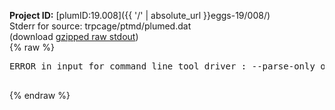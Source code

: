 **Project ID:** [plumID:19.008]({{ '/' | absolute_url }}eggs-19/008/)  
Stderr for source:  trpcage/ptmd/plumed.dat   
(download [gzipped raw stdout](plumed.dat.plumed.stdout.txt.gz))  
{% raw %}
<pre>
ERROR in input for command line tool driver : --parse-only option is unknown 

</pre>
{% endraw %}
